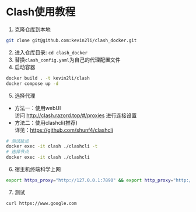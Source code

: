 # Clash使用教程
1. 克隆仓库到本地
```bash
git clone git@github.com:kevin2li/clash_docker.git
```
2. 进入仓库目录: `cd clash_docker`
3. 替换`clash_config.yaml`为自己的代理配置文件
4. 启动容器
```bash
docker build . -t kevin2li/clash
docker compose up -d
```
5. 选择代理  
- 方法一：使用webUI   
访问 http://clash.razord.top/#/proxies 进行连接设置
- 方法二：使用clashcli(推荐)  
详见：https://github.com/shunf4/clashcli  
```bash
# 测试延迟
docker exec -it clash ./clashcli -t
# 选择节点
docker exec -it clash ./clashcli
```
6. 宿主机终端科学上网
```bash
export https_proxy="http://127.0.0.1:7890" && export http_proxy="http://127.0.0.1:7890"
```
7. 测试
```bash
curl https://www.google.com
```
